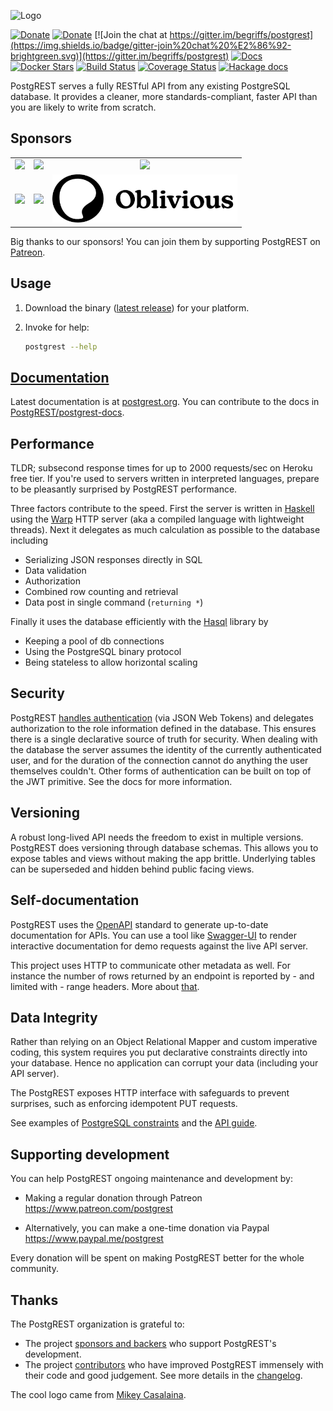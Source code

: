 
![Logo](static/bigger-logo.png "Logo")

[![Donate](https://img.shields.io/badge/Donate-Patreon-orange.svg?colorB=F96854)](https://www.patreon.com/postgrest)
[![Donate](https://img.shields.io/badge/Donate-PayPal-green.svg)](https://www.paypal.me/postgrest)
[![Join the chat at https://gitter.im/begriffs/postgrest](https://img.shields.io/badge/gitter-join%20chat%20%E2%86%92-brightgreen.svg)](https://gitter.im/begriffs/postgrest)
[![Docs](https://img.shields.io/badge/docs-latest-brightgreen.svg?style=flat)](http://postgrest.org)
[![Docker Stars](https://img.shields.io/docker/pulls/postgrest/postgrest.svg)](https://hub.docker.com/r/postgrest/postgrest/)
[![Build Status](https://github.com/postgrest/postgrest/actions/workflows/ci.yaml/badge.svg?branch=main)](https://github.com/PostgREST/postgrest/actions?query=branch%3Amain)
[![Coverage Status](https://img.shields.io/codecov/c/github/postgrest/postgrest/main)](https://app.codecov.io/gh/PostgREST/postgrest)
[![Hackage docs](https://img.shields.io/hackage/v/postgrest.svg?label=hackage)](http://hackage.haskell.org/package/postgrest)

PostgREST serves a fully RESTful API from any existing PostgreSQL
database. It provides a cleaner, more standards-compliant, faster
API than you are likely to write from scratch.

## Sponsors

<table>
  <tbody>
    <tr>
      <td align="center" valign="middle">
        <a href="https://www.cybertec-postgresql.com/en/?utm_source=postgrest.org&utm_medium=referral&utm_campaign=postgrest" target="_blank">
          <img width="222px" src="static/cybertec-new.png">
        </a>
      </td>
      <td align="center" valign="middle">
        <a href="https://www.2ndquadrant.com/en/?utm_campaign=External%20Websites&utm_source=PostgREST&utm_medium=Logo" target="_blank">
          <img width="296px" src="static/2ndquadrant.png">
        </a>
      </td>
      <td align="center" valign="middle">
        <a href="https://tryretool.com/?utm_source=sponsor&utm_campaign=postgrest" target="_blank">
          <img width="296px" src="static/retool.png">
        </a>
      </td>
    </tr>
    <tr></tr>
    <tr>
      <td align="center" valign="middle">
        <a href="https://gnuhost.eu/?utm_source=sponsor&utm_campaign=postgrest" target="_blank">
          <img width="296px" src="static/gnuhost.png">
        </a>
      </td>
      <td align="center" valign="middle">
        <a href="https://supabase.io?utm_source=postgrest%20backers&utm_medium=open%20source%20partner&utm_campaign=postgrest%20backers%20github&utm_term=homepage" target="_blank">
          <img width="296px" src="static/supabase.png">
        </a>
      </td>
      <td align="center" valign="middle">
        <a href="https://oblivious.ai/?utm_source=sponsor&utm_campaign=postgrest" target="_blank">
          <img width="296px" src="static/oblivious.jpg">
        </a>
      </td>
    </tr>
  </tbody>
</table>

Big thanks to our sponsors! You can join them by supporting PostgREST on [Patreon](https://www.patreon.com/postgrest).

## Usage

1. Download the binary ([latest release](https://github.com/PostgREST/postgrest/releases/latest))
   for your platform.
2. Invoke for help:

    ```bash
    postgrest --help
    ```
## [Documentation](http://postgrest.org)

Latest documentation is at [postgrest.org](http://postgrest.org). You can contribute to the docs in [PostgREST/postgrest-docs](https://github.com/PostgREST/postgrest-docs).

## Performance

TLDR; subsecond response times for up to 2000 requests/sec on Heroku
free tier. If you're used to servers written in interpreted languages,
prepare to be pleasantly surprised by PostgREST performance.

Three factors contribute to the speed. First the server is written
in [Haskell](https://www.haskell.org/) using the
[Warp](http://www.yesodweb.com/blog/2011/03/preliminary-warp-cross-language-benchmarks)
HTTP server (aka a compiled language with lightweight threads).
Next it delegates as much calculation as possible to the database
including

* Serializing JSON responses directly in SQL
* Data validation
* Authorization
* Combined row counting and retrieval
* Data post in single command (`returning *`)

Finally it uses the database efficiently with the
[Hasql](https://nikita-volkov.github.io/hasql-benchmarks/) library
by

* Keeping a pool of db connections
* Using the PostgreSQL binary protocol
* Being stateless to allow horizontal scaling

## Security

PostgREST [handles
authentication](http://postgrest.org/en/stable/auth.html) (via JSON Web
Tokens) and delegates authorization to the role information defined in
the database. This ensures there is a single declarative source of truth
for security.  When dealing with the database the server assumes the
identity of the currently authenticated user, and for the duration of
the connection cannot do anything the user themselves couldn't. Other
forms of authentication can be built on top of the JWT primitive. See
the docs for more information.

## Versioning

A robust long-lived API needs the freedom to exist in multiple
versions. PostgREST does versioning through database schemas. This
allows you to expose tables and views without making the app brittle.
Underlying tables can be superseded and hidden behind public facing
views.

## Self-documentation

PostgREST uses the [OpenAPI](https://openapis.org/) standard to
generate up-to-date documentation for APIs. You can use a tool like
[Swagger-UI](https://github.com/swagger-api/swagger-ui) to render
interactive documentation for demo requests against the live API server.

This project uses HTTP to communicate other metadata as well.  For
instance the number of rows returned by an endpoint is reported by -
and limited with - range headers. More about
[that](http://begriffs.com/posts/2014-03-06-beyond-http-header-links.html).

## Data Integrity

Rather than relying on an Object Relational Mapper and custom
imperative coding, this system requires you put declarative constraints
directly into your database. Hence no application can corrupt your
data (including your API server).

The PostgREST exposes HTTP interface with safeguards to prevent
surprises, such as enforcing idempotent PUT requests.

See examples of [PostgreSQL
constraints](http://www.tutorialspoint.com/postgresql/postgresql_constraints.htm)
and the [API guide](http://postgrest.org/en/stable/api.html).

## Supporting development

You can help PostgREST ongoing maintenance and development by:

- Making a regular donation through Patreon https://www.patreon.com/postgrest

- Alternatively, you can make a one-time donation via Paypal https://www.paypal.me/postgrest

Every donation will be spent on making PostgREST better for the whole community.

## Thanks

The PostgREST organization is grateful to:

- The project [sponsors and backers](https://github.com/PostgREST/postgrest/blob/main/BACKERS.md) who support PostgREST's development.
- The project [contributors](https://github.com/PostgREST/postgrest/graphs/contributors) who have improved PostgREST immensely with their code
  and good judgement. See more details in the [changelog](https://github.com/PostgREST/postgrest/blob/main/CHANGELOG.md).

The cool logo came from [Mikey Casalaina](https://github.com/casalaina).
